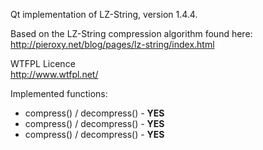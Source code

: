 
Qt implementation of LZ-String, version 1.4.4.

Based on the LZ-String compression algorithm found here:<br/>
http://pieroxy.net/blog/pages/lz-string/index.html

WTFPL Licence<br/>
http://www.wtfpl.net/


Implemented functions:<br/>
<ul>
<li>compress() / decompress() - <b>YES</b></li>
<li>compress() / decompress() - <b>YES</b></li>
<li>compress() / decompress() - <b>YES</b></li>
</ul>
